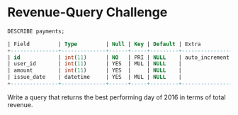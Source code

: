 # Revenue-Query Challenge

```sql
DESCRIBE payments;

| Field         | Type         | Null | Key | Default | Extra          |
+---------------+--------------+------+-----+---------+----------------+
| id            | int(11)      | NO   | PRI | NULL    | auto_increment |
| user_id       | int(11)      | YES  | MUL | NULL    |                |
| amount        | int(11)      | YES  |     | NULL    |                |
| issue_date    | datetime     | YES  | MUL | NULL    |                |
+---------------+--------------+------+-----+---------+----------------+
```

Write a query that returns the best performing day of 2016 in terms of total revenue.
